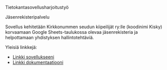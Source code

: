 Tietokantasovellusharjoitustyö

Jäsenrekisteripalvelu

Sovellus kehitetään Kirkkonummen seudun kiipeilijät ry:lle (koodinimi Kisky) korvaamaan Google Sheets-taulukossa olevaa jäsenrekisteria ja helpottamaan yhdistyksen hallintotehtäviä.

Yleisiä linkkejä:

* [Linkki sovellukseeni](http://evly.users.cs.helsinki.fi/kisky/)
* [Linkki dokumentaatiooni](https://docs.google.com/document/d/1jf1lrgJPD2W91Zcf93h8SzKI2unxPkn0C3lFbOkwTTA/edit?usp=sharing)


